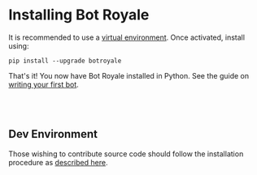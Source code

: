 # Installing Bot Royale

It is recommended to use a [virtual environment](https://docs.python.org/3/tutorial/venv.html). Once activated, install using:

```noformat
pip install --upgrade botroyale
```

That's it! You now have Bot Royale installed in Python. See the guide on [writing your first bot](bots/simple.html).

<br>
<br>


## Dev Environment
Those wishing to contribute source code should follow the installation procedure as [described here](contribute.html#dev-environment).

